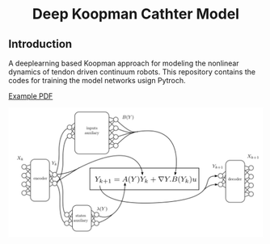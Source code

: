 <div align="center">

# Deep Koopman Cathter Model

</div>

## Introduction
A deeplearning based Koopman approach for modeling the nonlinear dynamics of tendon driven continuum robots.
This repository contains the codes for training the model networks usign Pytroch.

[Example PDF](./figures/Prediction_Eigen_function.pdf)

![Diagram](./figures/Diagram.png)